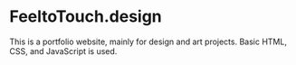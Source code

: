# FeeltoTouch.design

This is a portfolio website, mainly for design and art projects. Basic HTML, CSS, and JavaScript is used.
